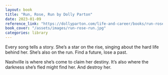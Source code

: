 ```yaml
---
layout: book
title: "Run, Rose, Run by Dolly Parton"
date: 2023-01-09
reference_link: "https://dollyparton.com/life-and-career/books/run-rose-run-novel-now-available"
book_cover: "/assets/images/run-rose-run.jpg"
categories: library
---
```


Every song tells a story.
She’s a star on the rise, singing about the hard life behind her.
She’s also on the run. Find a future, lose a past.

Nashville is where she’s come to claim her destiny. It’s also where the darkness she’s fled might find her. And destroy her.

